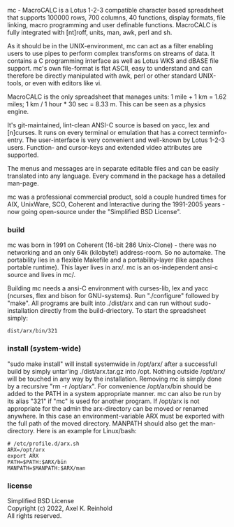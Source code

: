 mc - MacroCALC is a Lotus 1-2-3 compatible character based spreadsheet that
supports 100000 rows, 700 columns, 40 functions, display formats, file
linking, macro programming and user definable functions. MacroCALC is fully
integrated with [nt]roff, units, man, awk, perl and sh.

As it should be in the UNIX-environment, mc can act as a filter enabling users
to use pipes to perform complex transforms on streams of data. It contains a
C programming interface as well as Lotus WKS and dBASE file support. mc's own
file-format is flat ASCII, easy to understand and can therefore be directly
manipulated with awk, perl or other standard UNIX-tools, or even with editors
like vi.

MacroCALC is the only spreadsheet that manages units: 1 mile + 1 km = 1.62 miles;
1 km / 1 hour * 30 sec = 8.33 m. This can be seen as a physics engine.

It's git-maintained, lint-clean ANSI-C source is based on yacc, lex and
[n]curses. It runs on every terminal or emulation that has a correct
terminfo-entry. The user-interface is very convenient and well-known by Lotus
1-2-3 users. Function- and cursor-keys and extended video attributes are
supported.

The menus and messages are in separate editable files and can be easily
translated into any language. Every command in the package has a detailed
man-page.

mc was a professional commercial product, sold a couple hundred times for AIX,
UnixWare, SCO, Coherent and Interactive during the 1991-2005 years - now going
open-source under the "Simplified BSD License".

### build

mc was born in 1991 on Coherent (16-bit 286 Unix-Clone) - there was no
networking and an only 64k (kilobyte!) address-room. So no automake. The
portability lies in a flexible Makefile and a portability-layer (like apaches
portable runtime). This layer lives in arx/. mc is an os-independent ansi-c
source and lives in mc/.

Building mc needs a ansi-C environment with curses-lib, lex and yacc (ncurses,
flex and bison for GNU-systems). Run "./configure" followed by "make". All
programs are built into ./dist/arx and can run without sudo-installation
directly from the build-driectory. To start the spreadsheet simply:

    dist/arx/bin/321

### install (system-wide)

"sudo make install" will install systemwide in /opt/arx/ after a successfull
build by simply untar'ing ./dist/arx.tar.gz into /opt. Nothing outside
/opt/arx/ will be touched in any way by the installation. Removing mc is
simply done by a recursive "rm -r /opt/arx". For convenience /opt/arx/bin
should be added to the PATH in a system appropriate manner. mc can also be
run by its alias "321" if "mc" is used for another program. If /opt/arx is
not appropriate for the admin the arx-directory can be moved or renamed
anywhere. In this case an environment-variable ARX must be exported with
the full path of the moved directory. MANPATH should also get the
man-directory. Here is an example for Linux/bash:

    # /etc/profile.d/arx.sh
    ARX=/opt/arx
    export ARX
    PATH=$PATH:$ARX/bin
    MANPATH=$MANPATH:$ARX/man

### license

Simplified BSD License  
Copyright (c) 2022, Axel K. Reinhold  
All rights reserved.  
